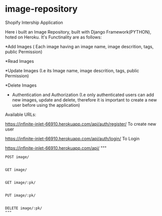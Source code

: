 # image-repository
Shopify Intership Application



Here i built an Image Repository, built with Django Framework(PYTHON), hoted on Heroku.  It's Functinality are as follows:

*Add Images ( Each image having an image name, image descrition, tags, public Permission)


*Read Images


*Update Images (I.e its Image name,  image descrition, tags, public Permission)


*Delete Images 


* Authentication and Authorization (I.e only authenticated users can add new images, update and delete, therefore it is important to create a new user before using the application)

Available URLs:

https://infinite-inlet-66910.herokuapp.com/api/auth/register/ To create new user



https://infinite-inlet-66910.herokuapp.com/api/auth/login/  To Login



https://infinite-inlet-66910.herokuapp.com/api/
"""


    POST image/
    
    
    GET image/
    
    
    GET image/:pk/
    
    
    PUT image/:pk/
    
    
    DELETE image/:pk/
    """
